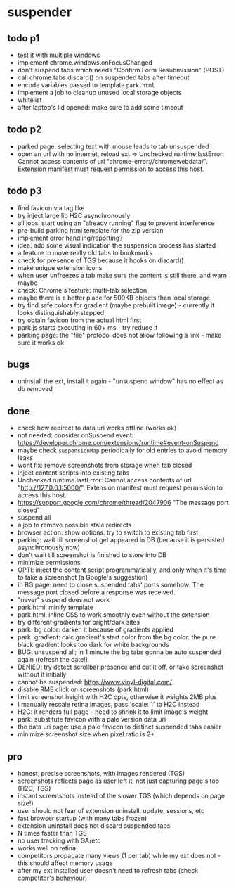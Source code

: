 # suspender

## todo p1

- test it with multiple windows
- implement chrome.windows.onFocusChanged
- don't suspend tabs which needs "Confirm Form Resubmission" (POST)
- call chrome.tabs.discard() on suspended tabs after timeout
- encode variables passed to template `park.html`
- implement a job to cleanup unused local storage objects
- whitelist
- after laptop's lid opened: make sure to add some timeout

## todo p2

- parked page: selecting text with mouse leads to tab unsuspended
- open an url with no internet, reload ext => Unchecked runtime.lastError: Cannot access contents of url "chrome-error://chromewebdata/". Extension manifest must request permission to access this host.

## todo p3

- find favicon via tag like <link rel="icon" href="https://***/4c23c.ico">
- try inject large lib H2C asynchronously
- all jobs: start using an "already running" flag to prevent interference
- pre-build parking html template for the zip version
- implement error handling/reporting?
- idea: add some visual indication the suspension process has started
- a feature to move really old tabs to bookmarks
- check for presence of TGS because it hooks on discard()
- make unique extension icons
- when user unfreezes a tab make sure the content is still there, and warn maybe
- check: Chrome's feature: multi-tab selection
- maybe there is a better place for 500KB objects than local storage
- try find safe colors for gradient (maybe prebuilt image) - currently it looks distinguishably stepped
- try obtain favicon from the actual html first
- park.js starts executing in 60+ ms - try reduce it
- parking page: the "file" protocol does not allow following a link - make sure it works ok

## bugs

- uninstall the ext, install it again - "unsuspend window" has no effect as db removed

## done

+ check how redirect to data uri works offline (works ok)
+ not needed: consider onSuspend event: https://developer.chrome.com/extensions/runtime#event-onSuspend
+ maybe check `suspensionMap` periodically for old entries to avoid memory leaks
+ wont fix: remove screenshots from storage when tab closed
+ inject content scripts into existing tabs
+ Unchecked runtime.lastError: Cannot access contents of url "http://127.0.0.1:5000/". Extension manifest must request permission to access this host.
+ https://support.google.com/chrome/thread/2047906 "The message port closed"
+ suspend all
+ a job to remove possible stale redirects 
+ browser action: show options: try to switch to existing tab first
+ parking: wait till screenshot get appeared in DB (because it is persisted asynchronously now)
+ don't wait till screenshot is finished to store into DB
+ minimize permissions
+ OPTI: inject the content script programmatically, and only when it's time to take a screenshot (a Google's suggestion)
+ in BG page: need to close suspended tabs' ports somehow: The message port closed before a response was received.
+ "never" suspend does not work
+ park.html: minify template
+ park.html: inline CSS to work smoothly even without the extension
+ try different gradients for bright/dark sites
+ park: bg color: darken it because of gradients applied
+ park: gradient: calc gradient's start color from the bg color: the pure black gradient looks too dark for white backgrounds
+ BUG: unsuspend all; in 1 minute the bg tabs gonna be auto suspended again (refresh the date!)
+ DENIED: try detect scrollbar presence and cut it off, or take screenshot without it initially
+ cannot be suspended: https://www.vinyl-digital.com/
+ disable RMB click on screenshots (park.html)
+ limit screenshot height with H2C opts, otherwise it weights 2MB plus
+ I manually rescale retina images, pass 'scale: 1' to H2C instead 
+ H2C: it renders full page - need to shrink it to limit image's weight
+ park: substitute favicon with a pale version data uri
+ the data uri page: use a pale favicon to distinct suspended tabs easier
+ minimize screenshot size when pixel ratio is 2+

## pro

- honest, precise screenshots, with images rendered (TGS)
- screenshots reflects page as user left it, not just capturing page's top (H2C, TGS)
- instant screenshots instead of the slower TGS (which depends on page size!)
- user should not fear of extension uninstall, update, sessions, etc
- fast browser startup (with many tabs frozen)
- extension uninstall does not discard suspended tabs
- N times faster than TGS
- no user tracking with GA/etc
- works well on retina
- competitors propagate many views (1 per tab) while my ext does not - this should affect memory usage
- after my ext installed user doesn't need to refresh tabs (check competitor's behaviour)
